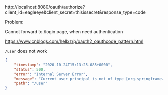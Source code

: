 http://localhost:8080/oauth/authorize?client_id=eagleeye&client_secret=thisissecret&response_type=code

Problem:

Cannot forward to /login page, when need authentication

https://www.cnblogs.com/hellxz/p/oauth2_oauthcode_pattern.html

`/user` does not work
```json
{
    "timestamp": "2020-10-24T15:13:25.085+0000",
    "status": 500,
    "error": "Internal Server Error",
    "message": "Current user principal is not of type [org.springframework.security.oauth2.provider.OAuth2Authentication]: org.springframework.security.authentication.UsernamePasswordAuthenticationToken@bbd796f7: Principal: org.springframework.security.core.userdetails.User@36ebcb: Username: user; Password: [PROTECTED]; Enabled: true; AccountNonExpired: true; credentialsNonExpired: true; AccountNonLocked: true; Granted Authorities: ROLE_USER; Credentials: [PROTECTED]; Authenticated: true; Details: org.springframework.security.web.authentication.WebAuthenticationDetails@fffc7f0c: RemoteIpAddress: 0:0:0:0:0:0:0:1; SessionId: 63E2B5C5BF23D81B5D5607A954A3B6FA; Granted Authorities: ROLE_USER",
    "path": "/user"
}
```
